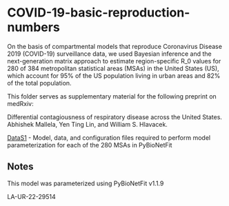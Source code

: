 # COVID-19-basic-reproduction-numbers
On the basis of compartmental models that reproduce Coronavirus Disease 2019 (COVID-19) surveillance data, we used Bayesian inference and the next-generation matrix approach to estimate region-specific R_0 values for 280 of 384 metropolitan statistical areas (MSAs) in the United States (US), which account for 95% of the US population living in urban areas and 82% of the total population.

This folder serves as supplementary material for the following preprint on medRxiv:

Differential contagiousness of respiratory disease across the United States. Abhishek Mallela, Yen Ting Lin, and William S. Hlavacek.

[DataS1](https://github.com/lanl/COVID-19-basic-reproduction-numbers/blob/main/DataS1.zip) - Model, data, and configuration files required to perform model parameterization for each of the 280 MSAs in PyBioNetFit

## Notes

This model was parameterized using PyBioNetFit v1.1.9

LA-UR-22-29514

